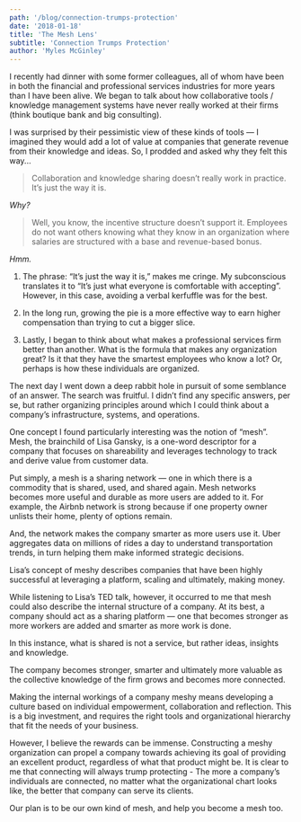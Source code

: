 ```yaml
---
path: '/blog/connection-trumps-protection'
date: '2018-01-18'
title: 'The Mesh Lens'
subtitle: 'Connection Trumps Protection'
author: 'Myles McGinley'
---
```


I recently had dinner with some former colleagues, all of whom have been in both the financial and professional services industries for more years than I have been alive. We began to talk about how collaborative tools / knowledge management systems have never really worked at their firms (think boutique bank and big consulting).

I was surprised by their pessimistic view of these kinds of tools — I imagined they would add a lot of value at companies that generate revenue from their knowledge and ideas.
So, I prodded and asked why they felt this way...

> Collaboration and knowledge sharing doesn’t really work in practice. It’s just the way it is.

*Why?*

> Well, you know, the incentive structure doesn’t support it. Employees do not want others knowing what they know in an organization where salaries are structured with a base and revenue-based bonus. 

*Hmm.*

1. The phrase: “It’s just the way it is,” makes me cringe. My subconscious translates it to “It’s just what everyone is comfortable with accepting”. However, in this case, avoiding a verbal kerfuffle was for the best.

2. In the long run, growing the pie is a more effective way to earn higher compensation than trying to cut a bigger slice.

3. Lastly, I began to think about what makes a professional services firm better than another. What is the formula that makes any organization great? Is it that they have the smartest employees who know a lot? Or, perhaps is how these individuals are organized.

The next day I went down a deep rabbit hole in pursuit of some semblance of an answer. The search was fruitful. I didn’t find any specific answers, per se, but rather organizing principles around which I could think about a company’s infrastructure, systems, and operations.

One concept I found particularly interesting was the notion of “mesh”. Mesh, the brainchild of Lisa Gansky, is a one-word descriptor for a company that focuses on shareability and leverages technology to track and derive value from customer data.

Put simply, a mesh is a sharing network — one in which there is a commodity that is shared, used, and shared again. Mesh networks becomes more useful and durable as more users are added to it. For example, the Airbnb network is strong because if one property owner unlists their home, plenty of options remain.

And, the network makes the company smarter as more users use it. Uber aggregates data on millions of rides a day to understand transportation trends, in turn helping them make informed strategic decisions. 

Lisa’s concept of meshy describes companies that have been highly successful at leveraging a platform, scaling and ultimately, making money.

While listening to Lisa’s TED talk, however, it occurred to me that mesh could also describe the internal structure of a company. At its best, a company should act as a sharing platform — one that becomes stronger as more workers are added and smarter as more work is done.

In this instance, what is shared is not a service, but rather ideas, insights and knowledge.

The company becomes stronger, smarter and ultimately more valuable as the collective knowledge of the firm grows and becomes more connected.

Making the internal workings of a company meshy means developing a culture based on individual empowerment, collaboration and reflection. This is a big investment, and requires the right tools and organizational hierarchy that fit the needs of your business.

However, I believe the rewards can be immense. Constructing a meshy organization can propel a company towards achieving its goal of providing an excellent product, regardless of what that product might be. It is clear to me that connecting will always trump protecting - The more a company’s individuals are connected, no matter what the organizational chart looks like, the better that company can serve its clients.

Our plan is to be our own kind of mesh, and help you become a mesh too.
